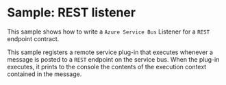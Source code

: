 # Sample: REST listener

This sample shows how to write a `Azure Service Bus` Listener for a `REST` endpoint contract.

This sample registers a remote service plug-in that executes whenever a message is posted to a `REST` endpoint on the service bus. When the plug-in executes, it prints to the console the contents of the execution context contained in the message.

